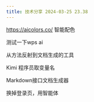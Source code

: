 ```yaml
---
title: 技术分享 2024-03-25 23.38
---
```

https://aicolors.co/
智能配色

测试一下wps ai

从方法反射到文档生成的工具

Kimi 程序员取变量名

Markdown接口文档生成器

换掉登录页，用智能体


